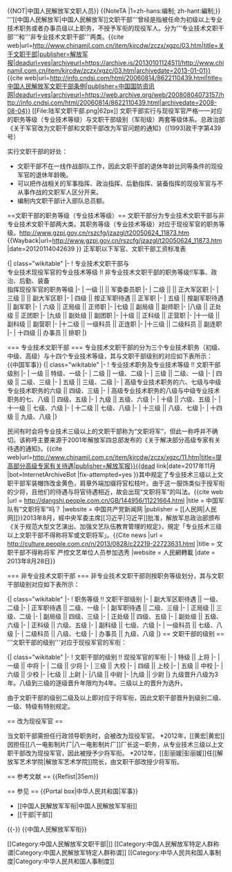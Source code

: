 {{NOT|中国人民解放军文职人员}}
{{NoteTA
|1=zh-hans:编制; zh-hant:編制;}}
'''[[中国人民解放军|中国人民解放军]]文职干部'''曾经是指被任命为初级以上专业技术职务或者办事员级以上职务，不授予军衔的现役军人。分为'''专业技术文职干部'''和'''非专业技术文职干部'''两类。<ref name="pladaily">{{cite web|url=http://www.chinamil.com.cn/item/kjrcdw/zczx/xgzc/03.htm|title=关于文职干部|publisher=解放军报|deadurl=yes|archiveurl=https://archive.is/20130101124511/http://www.chinamil.com.cn/item/kjrcdw/zczx/xgzc/03.htm|archivedate=2013-01-01}}</ref><ref>{{cite web|url=http://info.cndsi.com/html/20060814/8622110439.html|title=中国人民解放军文职干部条例|publisher=中国国防资讯网|deadurl=yes|archiveurl=https://web.archive.org/web/20080804073157/http://info.cndsi.com/html/20060814/8622110439.html|archivedate=2008-08-04}}</ref>
[[File:陆军文职干部.png|62px]]
文职干部实行与现役军官严格一一对应的职务等级（专业技术等级）与文职干部级别（军衔级）两套等级体系。<ref>总政治部《关于军官改为文职干部和文职干部改为军官问题的通知》（[1993]政干字第439号）</ref>

实行文职干部的好处：
*  文职干部不在一线作战部队工作，因此文职干部的退休年龄比同等条件的现役军官的退休年龄晚。
*  可以把作战相关的军事指挥、政治指挥、后勤指挥、装备指挥的现役军官与不从事作战的文职军人区分开来。
*  编制内文职干部计入部队总员额。

==文职干部的职务等级（专业技术等级）==
文职干部分为专业技术文职干部与非专业技术文职干部两大类。其职务等级（专业技术等级）对应于现役军官的职务等级。<ref name="gongzi">http://www.gzpi.gov.cn/rszcfg/jzazgl/t20050624_11873.htm {{Wayback|url=http://www.gzpi.gov.cn/rszcfg/jzazgl/t20050624_11873.htm |date=20120114042639 }} 正军职以下军官、文职干部工资标准表</ref>

{| class="wikitable"
|-
! 专业技术文职干部与<br>专业技术现役军官的专业技术等级 !! 非专业技术文职干部的职务等级!!军事、政治、后勤、装备<br>指挥现役军官的职务等级
|-
| 一级 ||   || 军委委员职
|-
| 二级 ||  || 正大军区职
|-
| 三级 ||  || 副大军区职
|-
| 四级 || 按正军职待遇 || 正军职
|-
| 五级 || 按副军职待遇 || 副军职
|-
| 六级 || 正局级 || 正师职
|-
|七级 || 副局级 ||  副师职
|-
|八级 || 正处级 ||  正团职
|-
|九级 || 副处级 ||  副团职
|-
|十级 || 正科级 ||  正营职
|-
|十一级 || 副科级 ||  副营职
|-
|十二级 || 一级科员 ||  正连职
|-
|十三级 || 二级科员 ||  副连职
|-
| 十四级 || 办事员 || 排职
|}

=== 专业技术文职干部 ===
专业技术文职干部的分为三个专业技术职务（初级、中级、高级）与十四个专业技术等级，其与文职干部级别的对应如下表所示：
{{中国军事}}
{| class="wikitable"
|-
! 专业技术职务及专业技术等级 !! 文职干部级别
|-
| 一级 || 特级、一级
|-
| 二级 || 一级、二级
|-
| 三级 || 二级、一级
|-
| 四级 || 二级、三级
|-
| 五级 || 三级、二级
|-
| 高级专业技术职务的六、七级与中级专业技术职务的六级 || 四级、三级
|-
| 高级专业技术职务的八级与中级专业技术职务的七、八级 || 四级、五级
|-
| 九级 || 五级、六级
|-
| 十级 || 六级、五级
|-
| 十一级 || 七级、六级
|-
| 十二级 || 七级、八级
|-
| 十三级 || 八级、七级
|-
| 十四级 || 九级、八级
|}

民间有时会将专业技术三级以上的文职干部称为“文职将军”，但此一称呼并不确切。该称呼主要来源于2001年解放军四总部发布的《关于解决部分高级专家有关待遇的通知》。<ref>{{cite web|url=http://www.chinamil.com.cn/item/kjrcdw/zczx/xgzc/11.htm|title=提高部分高级专家有关待遇|publisher=解放军报}}{{dead link|date=2017年11月 |bot=InternetArchiveBot |fix-attempted=yes }}</ref>其中规定了专业技术三级以上文职干部军装帽饰改金黄色，肩章外端加缀将官松枝叶。由于这一服饰类似于授军衔的少将，且他们的待遇与将官待遇相近，故会出现“文职将军”的叫法。<ref>{{cite web |url = http://dangshi.people.com.cn/GB/144956/11221664.html |title = 中国军队有“文职将军”吗？ |website = 中国共产党新闻网 |publisher = [[人民网|人民网]]}}</ref>2013年8月，經中央军委主席[[习近平|习近平]]批准，解放军总政治部颁布《关于规范大型文艺演出、加强文艺队伍教育管理的规定》，規定「专业技术三级以上文职干部不得称将军或文职将军」。<ref>{{Cite news |url = http://culture.people.com.cn/n/2013/0828/c22219-22723631.html |title = 文职干部不得称将军 严控文艺单位人员参加选秀 |website = 人民網轉載 |date = 2013年8月28日}}</ref>

=== 非专业技术文职干部 ===
非专业技术文职干部则按职务等级划分，其与文职干部级别对应如下表所示：

{| class="wikitable"
|-
! 职务等级 !! 文职干部级别
|-
| 副大军区职待遇 || 一级、二级
|-
| 正军职待遇 || 二级、一级
|-
| 副军职待遇 || 二级、三级
|-
| 正局级 || 三级、二级
|-
| 副局级 || 四级、三级
|-
| 正处级 || 四级、五级
|-
| 副处级 || 五级、六级
|-
| 正科级 || 六级、五级
|-
| 副科级 || 七级、六级
|-
| 一级科员 || 七级、八级
|-
| 二级科员 || 八级、七级
|-
| 办事员 || 九级、八级
|}
== 文职干部的级别 ==
'''文职干部的级别'''对应于现役军官的军衔：<ref name="gongzi" />

{| class="wikitable"
|-
! 文职干部的级别 !! 现役军官的军衔
|-
| 特级 || 上将
|-
| 一级 || 中将
|-
| 二级 || 少将
|-
| 三级 || 大校
|-
| 四级 || 上校
|-
| 五级 || 中校
|-
| 六级 || 少校
|-
|七级 || 上尉
|-
|八级 || 中尉
|-
|九级 || 少尉
|}
九级晋升八级为3年。八级到三级的逐级晋升年限均为4年。三级以上的晋升为选升。

由于文职干部的级别二级及以上即对应于将军衔，因此文职干部晋升到级别二级、一级、特级有特别规定。<ref name="pladaily" />

== 改为现役军官 ==

当文职干部需担任行政领导职务时，会被改为现役军官。
*2012年，[[黄宏|黄宏]]因担任[[八一电影制片厂|八一电影制片厂]]厂长这一职务，从专业技术三级以上文职干部改为现役军官，因此被授予少将军衔。
*2012年，[[彭丽媛|彭丽媛]]任[[解放军艺术学院|解放军艺术学院]]院长，由文职干部改授少将军衔。

== 参考文献 ==
{{Reflist|35em}}

== 参见 ==
{{Portal box|中华人民共和国|军事}}
* [[中国人民解放军军衔|中国人民解放军军衔]]
* [[干部|干部]]

{{-}}
{{中国人民解放军军衔}}

[[Category:中国人民解放军文职干部|]]
[[Category:中国人民解放军特定人群称谓|Category:中国人民解放军特定人群称谓]]
[[Category:中华人民共和国人事制度|Category:中华人民共和国人事制度]]